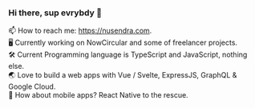 ### Hi there, sup evrybdy 👋

📫 How to reach me: https://nusendra.com.  
🖥 Currently working on NowCircular and some of freelancer projects.  
🛠 Current Programming language is TypeScript and JavaScript, nothing else.  
🌏 Love to build a web apps with Vue / Svelte, ExpressJS, GraphQL & Google Cloud.  
📱 How about mobile apps? React Native to the rescue.
